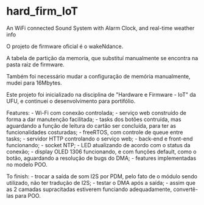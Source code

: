 # hard_firm_IoT
An WiFi connected Sound System with Alarm Clock, and real-time weather info

O projeto de firmware oficial é o wakeNdance. 

A tabela de partição da memoria, que substituí manualmente se encontra na pasta raiz de firmware.

Também foi necessário mudar a configuração de memória manualmente, mudei para 16Mbytes.

Este projeto foi inicializado na disciplina de "Hardware e Firmware - IoT" da UFU, e continuei o desenvolvimento para portifólio.
  
  Features:
    - Wi-Fi com conexão controlada;
    - serviço web construído de forma a dar manutenção facilitada;
    - tasks dos botões contruída, mas aguardando a função de leitura do cartão ser concluída, para ter as funcionalidades costuradas;
    - freeRTOS, com controle de queue entre tasks;
    - servidor HTTP controlando o serviço web;
    - back-end e front-end funcionando;
    - socket NTP;
    - LED atualizando de acordo com o status da conexão;
    - display OLED 1306 funcionando, e com funções default, como o botão, aguardando a resolução de bugs do DMA;
    - features implementadas no modelo POO.
  
  To finish:
    - trocar a saída de som I2S por PDM, pelo fato de o módulo sendo utilizado, não ter tradução de I2S;
    - testar o DMA após a saída;
    - assim que as 2 camadas supracitadas estiverem funciando adequadamente, convertê-las para POO.
